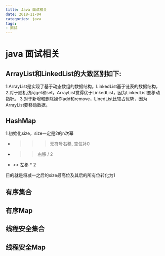```yaml
---
title: Java 面试相关
date: 2018-11-04
categories: java
tags:
- 面试
---
```


# java 面试相关

## ArrayList和LinkedList的大致区别如下:
1.ArrayList是实现了基于动态数组的数据结构，LinkedList基于链表的数据结构。 
2.对于随机访问get和set，ArrayList觉得优于LinkedList，因为LinkedList要移动指针。 
3.对于新增和删除操作add和remove，LinedList比较占优势，因为ArrayList要移动数据。 

## HashMap
1.初始化size，size一定是2的n次幂

- >>> 无符号右移, 空位补0
- >> 右移 / 2
- << 左移 * 2

目的就是将减一之后的size最高位及其后的所有位转化为1

## 有序集合

## 有序Map

## 线程安全集合

## 线程安全Map